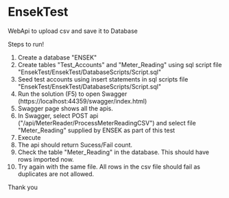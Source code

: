 # EnsekTest
WebApi to upload csv and save it to Database

Steps to run!
1. Create a database "ENSEK"
2. Create tables "Test_Accounts" and "Meter_Reading" using sql script file "EnsekTest/EnsekTest/DatabaseScripts/Script.sql"
3. Seed test accounts using insert statements in sql scripts file "EnsekTest/EnsekTest/DatabaseScripts/Script.sql"
4. Run the solution (F5) to open Swagger (https://localhost:44359/swagger/index.html)
5. Swagger page shows all the apis.
6. In Swagger, select POST api ("/api/MeterReader/ProcessMeterReadingCSV") and select file "Meter_Reading" supplied by ENSEK as part of this test
7. Execute
8. The api should return Sucess/Fail count.
9. Check the table "Meter_Reading" in the database. This should have rows imported now.
10. Try again with the same file. All rows in the csv file should fail as duplicates are not allowed.

Thank you

